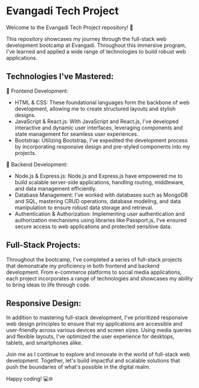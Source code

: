 # Evangadi Tech Project

Welcome to the Evangadi Tech Project repository! 🚀

This repository showcases my journey through the full-stack web development bootcamp at Evangadi. Throughout this immersive program, I've learned and applied a wide range of technologies to build robust web applications.

## Technologies I've Mastered:

🎨 Frontend Development:
   - HTML & CSS: These foundational languages form the backbone of web development, allowing me to create structured layouts and stylish designs.
   - JavaScript & React.js: With JavaScript and React.js, I've developed interactive and dynamic user interfaces, leveraging components and state management for seamless user experiences.
   - Bootstrap: Utilizing Bootstrap, I've expedited the development process by incorporating responsive design and pre-styled components into my projects.

🔧 Backend Development:
   - Node.js & Express.js: Node.js and Express.js have empowered me to build scalable server-side applications, handling routing, middleware, and data management efficiently.
   - Database Management: I've worked with databases such as MongoDB and SQL, mastering CRUD operations, database modeling, and data manipulation to ensure robust data storage and retrieval.
   - Authentication & Authorization: Implementing user authentication and authorization mechanisms using libraries like Passport.js, I've ensured secure access to web applications and protected sensitive data.

## Full-Stack Projects:

Throughout the bootcamp, I've completed a series of full-stack projects that demonstrate my proficiency in both frontend and backend development. From e-commerce platforms to social media applications, each project incorporates a range of technologies and showcases my ability to bring ideas to life through code.

## Responsive Design:

In addition to mastering full-stack development, I've prioritized responsive web design principles to ensure that my applications are accessible and user-friendly across various devices and screen sizes. Using media queries and flexible layouts, I've optimized the user experience for desktops, tablets, and smartphones alike.

Join me as I continue to explore and innovate in the world of full-stack web development. Together, let's build impactful and scalable solutions that push the boundaries of what's possible in the digital realm.

Happy coding! 💻🌐
